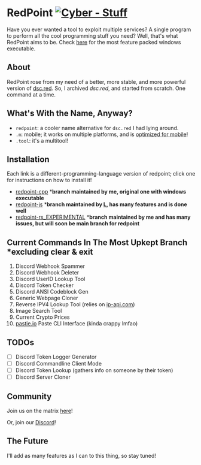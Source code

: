 # RedPoint [![Cyber - Stuff](https://img.shields.io/badge/Cyber-Stuff-indianred)](https://13-05.github.io)
Have you ever wanted a tool to exploit multiple services? A single program to perform all the cool programming stuff you need? Well, that's what RedPoint aims to be. Check [here](https://github.com/13-05/redpoint/releases/tag/win64) for the most feature packed windows executable.

## About
RedPoint rose from my need of a better, more stable, and more powerful version of [dsc.red](https://github.com/13-05/discord.RED). So, I archived *dsc.red*, and started from scratch. One command at a time.

## What's With the Name, Anyway?
- `redpoint`: a cooler name alternative for `dsc.red` I had lying around.
- `.m`: mobile; it works on multiple platforms, and is [optimized for mobile](https://github.com/13-05/redpoint/blob/main/etc/mobile_wait_what.md)!
- `.tool`: it's a multitool!

## Installation
Each link is a different-programming-language version of redpoint; click one for instructions on how to install it!
- [redpoint-cpp](https://github.com/13-05/redpoint/tree/redpoint-cpp#building-from-source) ***branch maintained by me, original one with windows executable**
- [redpoint-js](https://github.com/13-05/redpoint/tree/redpoint-js#use) ***branch maintained by [L](https://github.com/L5050), has many features and is done well**
- [redpoint-rs_EXPERIMENTAL](https://github.com/13-05/redpoint/tree/redpoint-rs_EXPERIMENTAL#building-from-source) ***branch maintained by me and has many issues, but will soon be main branch for redpoint**

## Current Commands In The Most Upkept Branch *excluding clear & exit
1) Discord Webhook Spammer
2) Discord Webhook Deleter
3) Discord UserID Lookup Tool
4) Discord Token Checker
5) Discord ANSI Codeblock Gen
6) Generic Webpage Cloner
7) Reverse IPV4 Lookup Tool (relies on [ip-api.com](https://ip-api.com))
8) Image Search Tool
9) Current Crypto Prices
10) [pastie.io](https://pastie.io) Paste CLI Interface (kinda crappy lmfao)

## TODOs
- [ ] Discord Token Logger Generator
- [ ] Discord Commandline Client Mode
- [ ] Discord Token Lookup (gathers info on someone by their token)
- [ ] Discord Server Cloner

## Community
Join us on the matrix [here](https://matrix.to/#/!mgpMhaBWHrPHIuRdRC:matrix.org?via=matrix.org)!

Or, join our [Discord](https://dsc.gg/unwelcome)!

## The Future
I'll add as many features as I can to this thing, so stay tuned!
